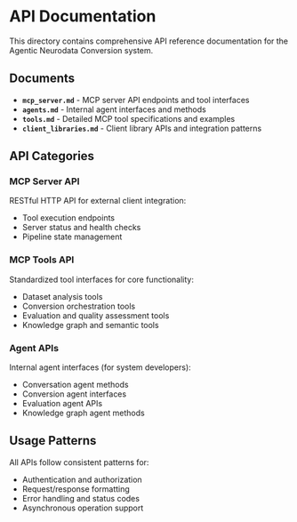 # API Documentation

This directory contains comprehensive API reference documentation for the
Agentic Neurodata Conversion system.

## Documents

- **`mcp_server.md`** - MCP server API endpoints and tool interfaces
- **`agents.md`** - Internal agent interfaces and methods
- **`tools.md`** - Detailed MCP tool specifications and examples
- **`client_libraries.md`** - Client library APIs and integration patterns

## API Categories

### MCP Server API

RESTful HTTP API for external client integration:

- Tool execution endpoints
- Server status and health checks
- Pipeline state management

### MCP Tools API

Standardized tool interfaces for core functionality:

- Dataset analysis tools
- Conversion orchestration tools
- Evaluation and quality assessment tools
- Knowledge graph and semantic tools

### Agent APIs

Internal agent interfaces (for system developers):

- Conversation agent methods
- Conversion agent interfaces
- Evaluation agent APIs
- Knowledge graph agent methods

## Usage Patterns

All APIs follow consistent patterns for:

- Authentication and authorization
- Request/response formatting
- Error handling and status codes
- Asynchronous operation support
